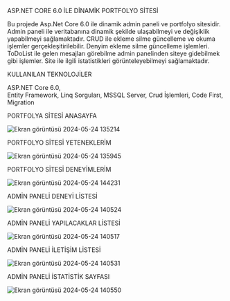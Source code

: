 ASP.NET CORE 6.0 İLE DİNAMİK PORTFOLYO SİTESİ

Bu projede Asp.Net Core 6.0 ile dinamik admin paneli ve portfolyo sitesidir. Admin paneli ile veritabanına dinamik şekilde ulaşabilmeyi ve değişiklik yapabilmeyi sağlamaktadır. 
CRUD ile ekleme silme güncelleme ve okuma işlemler gerçekleşitirilebilir. Denyim ekleme silme güncelleme işlemleri. ToDoList ile gelen mesajları görebilme admin panelinden siteye gidebilmek gibi işlemler. Site ile ilgili istatistikleri görünteleyebilmeyi sağlamaktadır.

KULLANILAN TEKNOLOJİLER

ASP.NET Core 6.0,        
Entity Framework,
Linq Sorguları,
MSSQL Server,
Crud İşlemleri,
Code First,
Migration

PORTFOLYA SİTESİ ANASAYFA

![Ekran görüntüsü 2024-05-24 135214](https://github.com/emirhandurmus61/MyPortfolio/assets/165847034/aa1083d7-e0e4-4b60-b2ae-ff674e894b0c)

PORTFOLYO SİTESİ YETENEKLERİM

![Ekran görüntüsü 2024-05-24 135945](https://github.com/emirhandurmus61/MyPortfolio/assets/165847034/26b7ee94-d565-4339-ba75-7f2c551c64a7)

PORTFOLYO SİTESİ DENEYİMLERİM

![Ekran görüntüsü 2024-05-24 144231](https://github.com/emirhandurmus61/MyPortfolio/assets/165847034/7bbaf0da-b552-4cb8-aa48-48ee1ea5bc55)

ADMİN PANELİ DENEYİ LİSTESİ

![Ekran görüntüsü 2024-05-24 140524](https://github.com/emirhandurmus61/MyPortfolio/assets/165847034/e72239b8-5586-4944-9b36-f98eb85dc05e)

ADMİN PANELİ YAPILACAKLAR LİSTESİ

![Ekran görüntüsü 2024-05-24 140517](https://github.com/emirhandurmus61/MyPortfolio/assets/165847034/cf688885-8be9-4ce6-87ce-cbc7fcd775d4)

ADMİN PANELİ İLETİŞİM LİSTESİ

![Ekran görüntüsü 2024-05-24 140531](https://github.com/emirhandurmus61/MyPortfolio/assets/165847034/d58d6ea0-23c5-4062-aa81-16108003f3cf)

ADMİN PANELİ İSTATİSTİK SAYFASI

![Ekran görüntüsü 2024-05-24 140550](https://github.com/emirhandurmus61/MyPortfolio/assets/165847034/11cc1bf4-2d17-4e4d-9d60-7453a9f33330)








